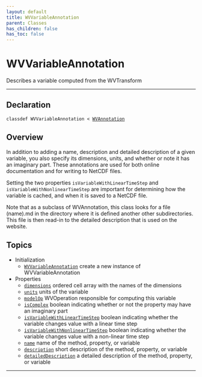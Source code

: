 ```yaml
---
layout: default
title: WVVariableAnnotation
parent: Classes
has_children: false
has_toc: false
---
```


#  WVVariableAnnotation

Describes a variable computed from the WVTransform


---

## Declaration

<div class="language-matlab highlighter-rouge"><div class="highlight"><pre class="highlight"><code>classdef WVVariableAnnotation < <a href="/classes/wvannotation" title="WVAnnotation">WVAnnotation</a></code></pre></div></div>

## Overview
  
  In addition to adding a name, description and detailed description of
  a given variable, you also specify its dimensions, units, and whether
  or note it has an imaginary part. These annotations are used for both
  online documentation and for writing to NetCDF files.
 
  Setting the two properties `isVariableWithLinearTimeStep` and
  `isVariableWithNonlinearTimeStep` are important for determining
  how the variable is cached, and when it is saved to a NetCDF file.
 
  Note that as a subclass of WVAnnotation, this class looks for
  a file (name).md in the directory where it is defined another other
  subdirectories. This file is then read-in to the detailed description
  that is used on the website.
 
  


## Topics
+ Initialization
  + [`WVVariableAnnotation`](/classes/wvvariableannotation/wvvariableannotation.html) create a new instance of WVVariableAnnotation
+ Properties
  + [`dimensions`](/classes/wvvariableannotation/dimensions.html) ordered cell array with the names of the dimensions
  + [`units`](/classes/wvvariableannotation/units.html) units of the variable
  + [`modelOp`](/classes/wvvariableannotation/modelop.html) WVOperation responsible for computing this variable
  + [`isComplex`](/classes/wvvariableannotation/iscomplex.html) boolean indicating whether or not the property may have an imaginary part
  + [`isVariableWithLinearTimeStep`](/classes/wvvariableannotation/isvariablewithlineartimestep.html) boolean indicating whether the variable changes value with a linear time step
  + [`isVariableWithNonlinearTimeStep`](/classes/wvvariableannotation/isvariablewithnonlineartimestep.html) boolean indicating whether the variable changes value with a non-linear time step
  + [`name`](/classes/wvvariableannotation/name.html) name of the method, property, or variable
  + [`description`](/classes/wvvariableannotation/description.html) short description of the method, property, or variable
  + [`detailedDescription`](/classes/wvvariableannotation/detaileddescription.html) a detailed description of the method, property, or variable


---